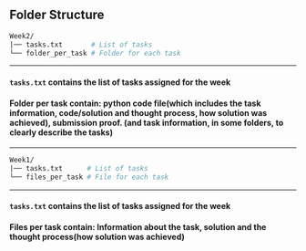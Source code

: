 ## Folder Structure

```graphql
Week2/
|── tasks.txt       # List of tasks
└── folder_per_task # Folder for each task
```

---

#### ```tasks.txt``` contains the list of tasks assigned for the week
#### Folder per task contain: python code file(which includes the task information, code/solution and thought process, how solution was achieved), submission proof. (and task information, in some folders, to clearly describe the tasks)

---

```graphql
Week1/
|── tasks.txt      # List of tasks
└── files_per_task # File for each task
```

---

#### ```tasks.txt``` contains the list of tasks assigned for the week
#### Files per task contain: Information about the task, solution and the thought process(how solution was achieved)
